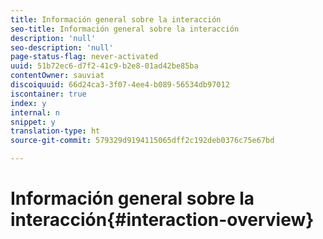 ```yaml
---
title: Información general sobre la interacción
seo-title: Información general sobre la interacción
description: 'null'
seo-description: 'null'
page-status-flag: never-activated
uuid: 51b72ec6-d7f2-41c9-b2e8-01ad42be85ba
contentOwner: sauviat
discoiquuid: 66d24ca3-3f07-4ee4-b089-56534db97012
iscontainer: true
index: y
internal: n
snippet: y
translation-type: ht
source-git-commit: 579329d9194115065dff2c192deb0376c75e67bd

---
```



# Información general sobre la interacción{#interaction-overview}

